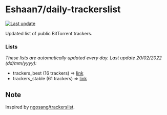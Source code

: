 
# Eshaan7/daily-trackerslist 

[![Last update](https://img.shields.io/badge/Last%20update-20/02/2022-blue.svg)](#)

Updated list of public BitTorrent trackers.

### Lists
*These lists are automatically updated every day. Last update 20/02/2022 (_dd/mm/yyyy_):*

* trackers_best (16 trackers) => [link](https://raw.githubusercontent.com/eshaan7/daily-trackerslist/master/trackers_best.txt)
* trackers_stable (61 trackers) => [link](https://raw.githubusercontent.com/eshaan7/daily-trackerslist/master/trackers_stable.txt)

## Note

Inspired by [ngosang/trackerslist](https://github.com/ngosang/trackerslist).
